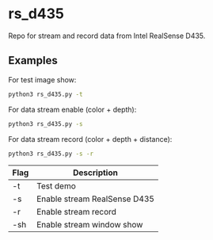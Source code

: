 # rs_d435

Repo for stream and record data from Intel RealSense D435.

## Examples
For test image show:
```bash
python3 rs_d435.py -t
```

For data stream enable (color + depth):
```bash
python3 rs_d435.py -s
```

For data stream record (color + depth + distance):
```bash
python3 rs_d435.py -s -r
```

| Flag          | Description                  |
| ------------- | ---------------------------- |
| -t            | Test demo                    |
| -s            | Enable stream RealSense D435 |
| -r            | Enable stream record         |
| -sh           | Enable stream window show    |
